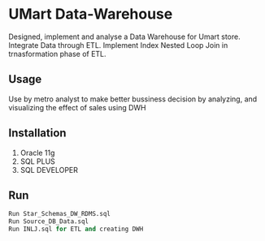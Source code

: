 # UMart Data-Warehouse

Designed, implement and analyse a Data Warehouse for Umart store. Integrate Data through ETL. Implement Index Nested Loop Join in trnasformation phase of ETL.

## Usage

Use by metro analyst to make better bussiness decision by analyzing, and visualizing the effect of sales using DWH

## Installation

1.  Oracle 11g
2. SQL PLUS
3. SQL DEVELOPER

## Run

```SQL
Run Star_Schemas_DW_RDMS.sql
Run Source_DB_Data.sql
Run INLJ.sql for ETL and creating DWH
```
